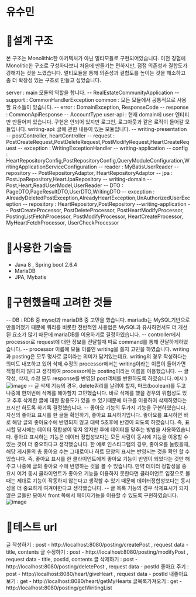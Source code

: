 # 유수민

# 📌설계 구조 
본 구조는  Monolithic한 아키텍처가 아닌 멀티모듈로 구현되어있습니다. 
이전 경험에 Monolitic한 구조로 구성하다보니 처음에 만들기는 편하지만, 점점 의존성과 결합도가 강해지는 것을 느꼈습니다. 멀티모듈을 통해 의존성과 결합도를 높이는 것을 해소하고 좀 더 확장성 있는 구조로 만들고 싶었습니다.
>
server : main 모듈의 역할을 합니다.
 -- RealEstateCommunityApplication
 -- support : CommonHandlerException
common : 모든 모듈에서 공통적으로 사용할 요소들이 있습니다. 
 -- error : DomainException, ResponseCode
 -- response : CommonApiResponse
 -- AccountType
user-api : 현재 domain에 user 엔티티만 만들어져 있습니다. 구현은 안되어 있지만 로그인, 로그아웃과 같은 로직이 들어갈 모듈입니다. 
writing-api: 글에 관한 내용이 있는 모듈입니다. 
 -- writing-presentation 
    -- postController, heartController
    -- request : PostCreateRequest,PostDeleteRequest,PostModifyRequest,HeartCreateRequest
    -- exception : WritingExceptionHandler
 -- writing-application 
    -- config : HeartRepositoryConfig,PostRepositoryConfig,QueryModuleConfiguration,WritingApplicationServiceConfiguration
    -- reader : MyBatisUserReader
    -- repository
       -- PostRepositoryAdaptor, HeartRepositoryAdaptor
       -- jpa : PostJpaRepository,HeartJpaRepository
  -- writing-domain
    -- Post,Heart,ReadUserModel,UserReader
    -- DTO : PageDTO,PageResultDTO,UserDTO,WritingDTO 
    -- exception : AlreadyDeletedPostException,AlreadyHeartException,UnAuthorizedUserException
    -- repository : HeartRepository,PostRepository
  --writing-application
    -- PostCreateProcessor, PostDeleteProcessor, PostHeartModifyProcessor, PostingListFetchProcessor, PostModifyProcessor, HeartCreateProcessor, MyHeartFetchProcessor, UserCheckProcessor
>
# 📌사용한 기술들
* Java 8 , Spring boot 2.6.4
* MariaDB
* JPA, Mybatis

# 📌구현했을때 고려한 것들
 -- DB : RDB 중 mysql과 mariaDB 중 고민을 했습니다. mariadb는 MySQL기반으로 만들어졌기 때문에 쿼리를 비롯한 전반적인 사용법은 MySQL과 유사하면서도 더 개선된 요소가 많기 때문에 mariaDB를 이용하기로 결정하였습니다.
 -- controller에서 processor로 request에 대한 정보를 전달할때 따로 command를 통해 전달하게하였습니다. 
 -- processor 이름에 모듈 이름인 writing을 쓸지 고민을 하였습니다. writing과 posting은 모두 명사로 글이라는 의미가 담겨있는데요. writing의 경우 작성하다는 의미도 내포하고 있어 삭제,수정의 processor에서는 writing이라는 이름이 들어가면 적절하지 않다고 생각하여 processor에는 posting이라는 이름을 이용했습니다. 
-- 글 작성, 삭제, 수정 모두 response를 반영된 post객체를 반환하도록 하였습니다. 
예시 )
![image](https://user-images.githubusercontent.com/68679529/216613121-a850db9d-3e64-4b4e-9aa3-d8e69c64dacb.png)
-- 글 삭제 기능의 경우, delete쿼리를 날려야 할지, 마크(boolean)를 두고 나중에 한꺼번에 삭제를 해야할지 고민했습니다. 바로 삭제를 했을 경우의 위험성도 있고 추후 삭제한 글에 대한 활용도가 있을 수 있기때문에 마크를 이용하여 삭제하였다는 표시만 하도록 하기록 결정했습니다. 
-- 좋아요 기능의 두가지 기능을 구현하였습니다. 자신의 좋아요 표시를 한 글들 확인하기, 좋아요 표시하기입니다. 좋아요를 표시하면 바로 해당 글의 좋아요수에 반영되지 않고 대략 5초후에 반영이 되도록 하였습니다. 즉, 표시할 당시에는 데이터 정합성이 맞지 않지만 후에 데이터를 맞추는 방법을 사용하였습니다. 좋아요 표시하는 기능은 데이터 정합성보다는 모든 사람이 동시에 기능을 이용할 수 있는 것이 더 중요하다고 생각했습니다. 한 예로 인스타그램의 경우, 좋아요를 눌렀을때, 해당 게시물의 총 좋아요 수는 그대로이나 하트 모양의 표시는 반영되는 것을 확인 할 수 있습니다. 즉, 좋아요 표시를 한 클라이언트에게 좋아요 기능이 반영이 되었다는 것만 해주고 나중에 글의 좋아요 수에 반영하는 것을 볼 수 있습니다. 만약 데이터 정합성을 중요시 여겨 동시 클라이언트가 좋아요 기능을 이용하지 못한다면 클라이언트 입장으로 볼때는 제대로 기능이 작동하지 않는다고 생각할 수 있기 때문에 데이터정합성보다는 동시성을 더 중요하게 여겨야한다고 생각했습니다. 
--  글 목록 기능의 경우 삭제표시가 되지 않은 글들만 모아서 front 쪽에서 페이지기능을 이용할 수 있도록 구현하였습니다. 
![image](https://user-images.githubusercontent.com/68679529/216620545-e84192a0-e9b7-4d70-8ce6-ff2fe5e049f9.png)

# 📌테스트 url
글 작성하기 : post - http://localhost:8080/posting/createPost , request data - title, contents
글 수정하기 : post - http://localhost:8080/posting/modifyPost , request data - title, postId, contents
글 삭제하기 : post - http://localhost:8080/posting/deletePost , request data - postId 
좋아요 주기 : post - http://localhost:8080/heart/giveHeart , request data - postId 
내좋아요 보기 : get - http://localhost:8080/heart/getMyHearts
글목록가져오기 : get - http://localhost:8080/posting/getWritingList

